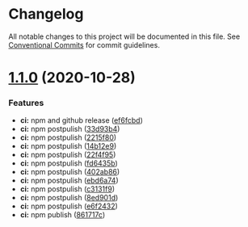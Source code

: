 # Changelog

All notable changes to this project will be documented in this file. See
[Conventional Commits](https://conventionalcommits.org) for commit guidelines.

# [1.1.0](https://github.com/varunnayal/typescript-library-boilerplace/compare/v1.0.0...v1.1.0) (2020-10-28)


### Features

* **ci:** npm and github release ([ef6fcbd](https://github.com/varunnayal/typescript-library-boilerplace/commit/ef6fcbdede17ba2b7e7cd3aa3b18f98f94686356))
* **ci:** npm postpulish ([33d93b4](https://github.com/varunnayal/typescript-library-boilerplace/commit/33d93b40e6f82aecddee3a807c0ca16543da4d31))
* **ci:** npm postpulish ([2215f80](https://github.com/varunnayal/typescript-library-boilerplace/commit/2215f80db66a8b1d9122f8e0224acc9e2771a0c4))
* **ci:** npm postpulish ([14b12e9](https://github.com/varunnayal/typescript-library-boilerplace/commit/14b12e9d7153e509e15409297464cd83ded7b6c6))
* **ci:** npm postpulish ([22f4f95](https://github.com/varunnayal/typescript-library-boilerplace/commit/22f4f95d7fc3125b7d84fe9227f2d5848a92f4e6))
* **ci:** npm postpulish ([fd6435b](https://github.com/varunnayal/typescript-library-boilerplace/commit/fd6435b46371c84441b8064402a7aa13ad2e7564))
* **ci:** npm postpulish ([402ab86](https://github.com/varunnayal/typescript-library-boilerplace/commit/402ab86641bc56263a8d0a174212d48213de9a31))
* **ci:** npm postpulish ([ebd6a74](https://github.com/varunnayal/typescript-library-boilerplace/commit/ebd6a74079feb8c9a19f790385867eebcde15bf9))
* **ci:** npm postpulish ([c3131f9](https://github.com/varunnayal/typescript-library-boilerplace/commit/c3131f91f7c12c201723959e48a299bba8cde375))
* **ci:** npm postpulish ([8ed901d](https://github.com/varunnayal/typescript-library-boilerplace/commit/8ed901d6c75bf2766aa1c6a6a499a84f458934af))
* **ci:** npm postpulish ([e6f2432](https://github.com/varunnayal/typescript-library-boilerplace/commit/e6f2432f89c870093867460f4f880f1e6812a205))
* **ci:** npm publish ([861717c](https://github.com/varunnayal/typescript-library-boilerplace/commit/861717ca97716e84fb9119aeb03499d7405bb178))
